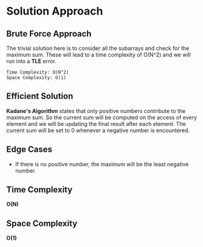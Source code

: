 <h1>Solution Approach</h1>

<h2>Brute Force Approach</h2>

<p>The trivial solution here is to consider all the subarrays and check for the maximum sum. These will lead to a time complexity of O(N^2) and we will run into a <b>TLE</b> error.</p>

```
Time Complexity: O(N^2)
Space Complexity: O(1)
```

<h2>Efficient Solution</h2>

<p><b>Kadane's Algorithm</b> states that only positive numbers contribute to the maximum sum. So the current sum will be computed on the access of every element and we will be updating the final result after each element. The current sum will be set to 0 whenever a negative number is encountered.</p>

<h2>Edge Cases</h2>
<ul>
  <li>If there is no positive number, the maximum will be the least negative number.</li>
</ul>

<h2>Time Complexity</h2>

<p><b>O(N)</b></p>

<h2>Space Complexity</h2>

<p><b>O(1)</b></p>
